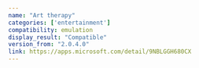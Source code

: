 ```yaml
---
name: "Art therapy"
categories: ['entertainment']
compatibility: emulation
display_result: "Compatible"
version_from: "2.0.4.0"
link: https://apps.microsoft.com/detail/9NBLGGH680CX
---
```

